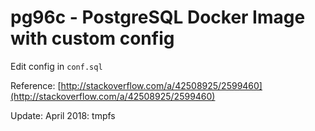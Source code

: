 # pg96c - PostgreSQL Docker Image with custom config

Edit config in `conf.sql`

Reference: [http://stackoverflow.com/a/42508925/2599460](http://stackoverflow.com/a/42508925/2599460)

Update: April 2018: tmpfs
